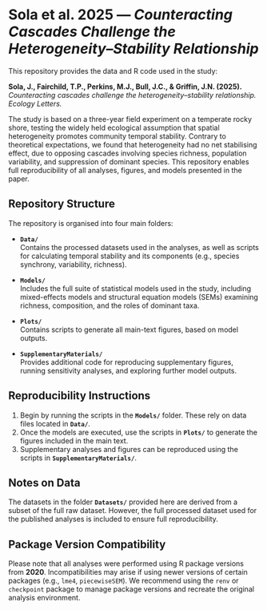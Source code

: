 # Sola et al. 2025 — *Counteracting Cascades Challenge the Heterogeneity–Stability Relationship*

This repository provides the data and R code used in the study:

**Sola, J., Fairchild, T.P., Perkins, M.J., Bull, J.C., & Griffin, J.N. (2025).** *Counteracting cascades challenge the heterogeneity–stability relationship.* *Ecology Letters.*

The study is based on a three-year field experiment on a temperate rocky shore, testing the widely held ecological assumption that spatial heterogeneity promotes community temporal stability. Contrary to theoretical expectations, we found that heterogeneity had no net stabilising effect, due to opposing cascades involving species richness, population variability, and suppression of dominant species. This repository enables full reproducibility of all analyses, figures, and models presented in the paper.

## Repository Structure

The repository is organised into four main folders:

- **`Data/`**  
  Contains the processed datasets used in the analyses, as well as scripts for calculating temporal stability and its components (e.g., species synchrony, variability, richness).

- **`Models/`**  
  Includes the full suite of statistical models used in the study, including mixed-effects models and structural equation models (SEMs) examining richness, composition, and the roles of dominant taxa.

- **`Plots/`**  
  Contains scripts to generate all main-text figures, based on model outputs.

- **`SupplementaryMaterials/`**  
  Provides additional code for reproducing supplementary figures, running sensitivity analyses, and exploring further model outputs.

## Reproducibility Instructions

1. Begin by running the scripts in the **`Models/`** folder. These rely on data files located in **`Data/`**.
2. Once the models are executed, use the scripts in **`Plots/`** to generate the figures included in the main text.
3. Supplementary analyses and figures can be reproduced using the scripts in **`SupplementaryMaterials/`**.

## Notes on Data

The datasets in the folder **`Datasets/`** provided here are derived from a subset of the full raw dataset. However, the full processed dataset used for the published analyses is included to ensure full reproducibility.

## Package Version Compatibility

Please note that all analyses were performed using R package versions from **2020**. Incompatibilities may arise if using newer versions of certain packages (e.g., `lme4`, `piecewiseSEM`). We recommend using the `renv` or `checkpoint` package to manage package versions and recreate the original analysis environment.
